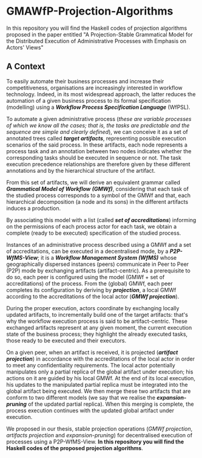 # GMAWfP-Projection-Algorithms
In this repository you will find the Haskell codes of projection algorithms proposed in the paper entitled "A Projection-Stable Grammatical Model for the Distributed Execution of Administrative Processes with Emphasis on Actors' Views"

## A Context
To easily automate their business processes and increase their competitiveness, organisations are increasingly interested in workflow technology. Indeed, in its most widespread approach, the latter reduces the automation of a given business process to its formal specification (modelling) using a ***Workflow Process Specification Language*** (WfPSL).

To automate a given administrative process (*these are variable processes of which we know all the cases; that is, the tasks are predictable and the sequence are simple and clearly defined*), we can conceive it as a set of annotated trees called ***target artifacts***, representing possible execution scenarios of the said process. In these artifacts, each node represents a process task and an annotation between two nodes indicates whether the corresponding tasks should be executed in sequence or not. The task execution precedence relationships are therefore given by these different annotations and by the hierarchical structure of the artifact.

From this set of artifacts, we will derive an equivalent grammar called ***Grammatical Model of Workflow*** ***(GMWf)***, considering that each task of the studied process corresponds to a symbol of the GMWf and that, each hierarchical decomposition (a node and its sons) in the different artifacts induces a production. 

By associating this model with a list (called ***set of accreditations***) informing on the permissions of each process actor for each task, we obtain a complete (ready to be executed) specification of the studied process.

Instances of an administrative process described using a GMWf and a set of accreditations, can be executed in a decentralised mode, by a ***P2P-WfMS-View***; it is a ***Workflow Management System (WfMS)*** whose geographically dispersed instances (peers) communicate in Peer to Peer (P2P) mode by exchanging artifacts (artifact-centric). As a prerequisite to do so, each peer is configured using the model (GMWf + set of accreditations) of the process. From the (global) GMWf, each peer completes its configuration by deriving by ***projection***, a local GMWf according to the accreditations of the local actor (***GMWf projection***).

During the proper execution, actors coordinate by exchanging locally updated artifacts, to incrementally build one of the target artifacts: that's why the workflow execution process is said to be artifact-centric. These exchanged artifacts represent at any given moment, the current execution state of the business process; they highlight the already executed tasks, those ready to be executed and their executors.

On a given peer, when an artifact is received, it is projected (***artifact projection***) in accordance with the accreditations of the local actor in order to meet any confidentiality requirements. The local actor potentially manipulates only a partial replica of the global artifact under execution; his actions on it are guided by his local GMWf. At the end of its local execution, his updates to the manipulated partial replica must be integrated into the global artifact being executed. We then merge these two artifacts that are conform to two different models (we say that we realise the ***expansion-pruning*** of the updated partial replica). When this merging is complete, the process execution continues with the updated global artifact under execution.

We proposed in our thesis, stable projection operations (*GMWf projection*, *artifacts projection* and *expansion-pruning*) for decentralised execution of processes using a P2P-WfMS-View. **In this repository you will find the Haskell codes of the proposed projection algorithms**.
